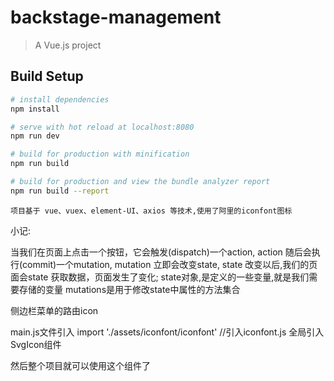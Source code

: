 # backstage-management

> A Vue.js project

## Build Setup

``` bash
# install dependencies
npm install

# serve with hot reload at localhost:8080
npm run dev

# build for production with minification
npm run build

# build for production and view the bundle analyzer report
npm run build --report
```


```项目基于 vue、vuex、element-UI、axios 等技术,使用了阿里的iconfont图标```


小记:

当我们在页面上点击一个按钮，它会触发(dispatch)一个action, action 随后会执行(commit)一个mutation, mutation 立即会改变state,  state 改变以后,我们的页面会state 获取数据，页面发生了变化;
state对象,是定义的一些变量,就是我们需要存储的变量
mutations是用于修改state中属性的方法集合




侧边栏菜单的路由icon

main.js文件引入
import './assets/iconfont/iconfont' //引入iconfont.js
全局引入SvgIcon组件

然后整个项目就可以使用这个组件了
<svg-icon icon-class="icon名称" />

